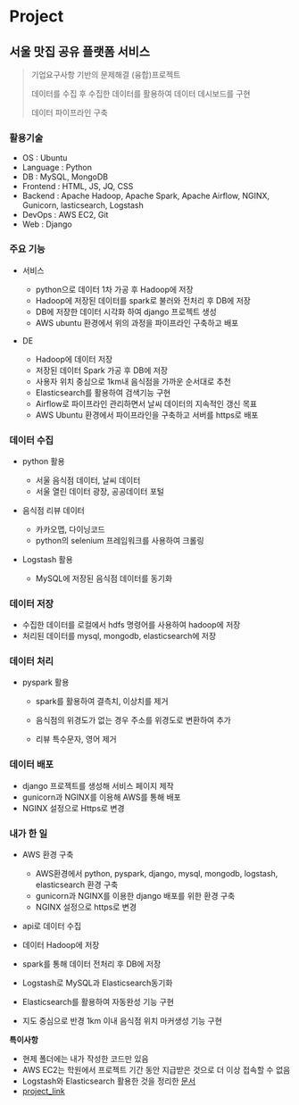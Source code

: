# Project

## 서울 맛집 공유 플랫폼 서비스

> 기업요구사항 기반의 문제해결 (융합)프로젝트 
>
> 데이터를 수집 후 수집한 데이터를 활용하여 데이터 데시보드를 구현
>
> 데이터 파이프라인 구축



### 활용기술

- OS : Ubuntu
- Language : Python
- DB : MySQL, MongoDB
- Frontend : HTML, JS, JQ, CSS
- Backend : Apache Hadoop, Apache Spark, Apache Airflow, NGINX, Gunicorn, lasticsearch, Logstash
- DevOps : AWS EC2, Git
- Web : Django



### 주요 기능

- 서비스
  - python으로 데이터 1차 가공 후 Hadoop에 저장
  - Hadoop에 저장된 데이터를 spark로 불러와 전처리 후 DB에 저장
  - DB에 저장한 데이터 시각화 하여 django 프로젝트 생성
  - AWS ubuntu 환경에서 위의 과정을 파이프라인 구축하고 배포

- DE
  - Hadoop에 데이터 저장
  - 저장된 데이터 Spark 가공 후 DB에 저장
  - 사용자 위치 중심으로 1km내 음식점을 가까운 순서대로 추천
  - Elasticsearch를 활용하여 검색기능 구현
  - Airflow로 파이프라인 관리하면서 날씨 데이터의 지속적인 갱신 목표
  - AWS Ubuntu 환경에서 파이프라인을 구축하고 서버를 https로 배포




### 데이터 수집

- python 활용
  - 서울 음식점 데이터, 날씨 데이터
  -  서울 열린 데이터 광장, 공공데이터 포털

- 음식점 리뷰 데이터
  -  카카오맵, 다이닝코드
  -  python의 selenium 프레임워크를 사용하여 크롤링

- Logstash 활용
  - MySQL에 저장된 음식점 데이터를 동기화




### 데이터 저장

- 수집한 데이터를 로컬에서 hdfs 명령어를 사용하여 hadoop에 저장
- 처리된 데이터를 mysql, mongodb, elasticsearch에 저장



### 데이터 처리

- pyspark 활용
  - spark를 활용하여 결측치, 이상치를 제거

  - 음식점의 위경도가 없는 경우 주소를 위경도로 변환하여 추가

  - 리뷰 특수문자, 영어 제거





### 데이터 배포

- django 프로젝트를 생성해 서비스 페이지 제작
- gunicorn과 NGINX를 이용해 AWS를 통해 배포
- NGINX 설정으로 Https로 변경



### 내가 한 일

- AWS 환경 구축
  - AWS환경에서 python, pyspark, django, mysql, mongodb, logstash,   elasticsearch 환경 구축
  - gunicorn과 NGINX를 이용한 django 배포를 위한 환경 구축
  - NGINX 설정으로 https로 변경

- api로 데이터 수집
- 데이터 Hadoop에 저장
- spark를 통해 데이터 전처리 후 DB에 저장
- Logstash로 MySQL과 Elasticsearch동기화
- Elasticsearch를 활용하여 자동완성 기능 구현
- 지도 중심으로 반경 1km 이내 음식점 위치 마커생성 기능 구현



**특이사항**

- 현제 폴더에는 내가 작성한 코드만 있음
- AWS EC2는 학원에서 프로젝트 기간 동안 지급받은 것으로 더 이상 접속할 수 없음
- Logstash와 Elasticsearch 활용한 것을 정리한 [문서](https://github.com/JungMJ322/Practice/blob/master/Project_Taste/ElasticSearch.md)
- [project_link](https://github.com/codnjs3575/Final_Team04)

